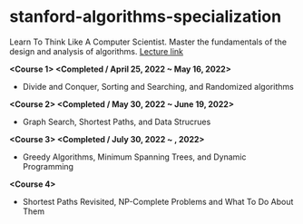 # stanford-algorithms-specialization
Learn To Think Like A Computer Scientist. Master the fundamentals of the design and analysis of algorithms.
[Lecture link](https://www.coursera.org/specializations/algorithms)

**&lt;Course 1&gt; <Completed / April 25, 2022 ~ May 16, 2022>**
- Divide and Conquer, Sorting and Searching, and Randomized algorithms

**&lt;Course 2&gt; <Completed / May 30, 2022 ~ June 19, 2022>**
- Graph Search, Shortest Paths, and Data Strucrues

**&lt;Course 3&gt; <Completed / July 30, 2022 ~ , 2022>**
- Greedy Algorithms, Minimum Spanning Trees, and Dynamic Programming

**&lt;Course 4&gt;**
- Shortest Paths Revisited, NP-Complete Problems and What To Do About Them
